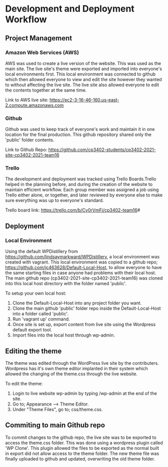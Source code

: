 # Development and Deployment Workflow

## Project Management

### Amazon Web Services (AWS)

AWS was used to create a live version of the website. This was used as the main site. The live site's theme were exported and imported into everyone's local environments first. This local environment was connected to github which then allowed everyone to view and edit the site however they wanted to without affecting the live site. The live site also allowed everyone to edit the contents together at the same time.

Link to AWS live site: <https://ec2-3-16-46-160.us-east-2.compute.amazonaws.com>

### Github

Github was used to keep track of everyone's work and maintain it in one location for the final production. This github repository shared only the 'public' folder contents.

Link to Github Repo: <https://github.com/cp3402-students/cp3402-2021-site-cp3402-2021-team16>

### Trello

The development and deployment was tracked using Trello Boards.Trello helped in the planning before, and during the creation of the website to maintain efficient workflow. Each group member was assigned a job using Trello either alone, or together, and later reviewed by everyone else to make sure everything was up to everyone's standard.

Trello board link: <https://trello.com/b/Cy0rVmFi/cp3402-team16>#

## Deployment

### Local Environment

Using the default WPDistillery from <https://github.com/lindsaymarkward/WPDistillery>, a local environment was created with vagrant. This local environment was copied to a github repo; <https://github.com/jc463628/Default-Local-Host>, to allow everyone to have the same starting files in case anyone had problems with their local host. The main github repo (cp3402-2021-site-cp3402-2021-team16) was cloned into this local host directory with the folder named 'public'.

To setup your own local host:

1. Clone the Default-Local-Host into any project folder you want.
2. Clone the main github 'public' folder repo inside the Default-Local-Host into a folder called 'public'.
3. Run 'vagrant up' command.
4. Once site is set up, export content from live site using the Wordpress default export tool.
5. Import files into the local host through wp-admin.

## Editing the theme

The theme was edited through the WordPress live site by the contributers. Wordpress has it's own theme editor implanted in their system which allowed the changing of the theme.css through the live website.

To edit the theme:

1. Login to live website wp-admin by typing /wp-admin at the end of the site.
2. Go to; Appearance --> Theme Editor.
3. Under "Theme Files", go to; css/theme.css.

## Commiting to main Github repo

To commit changes to the github repo, the live site was to be exported to access the theme.css folder. This was done using a wordpress plugin called 'WP Clone'. This plugin allowed the files to be exported as the normal built in export did not allow access to the theme folder. The new theme file was finally uploaded to github and updated, overwriting the old theme folder.

